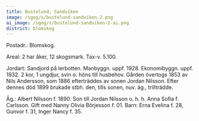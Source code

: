 ```yaml
---
title: Bustelund, Sandviken
image: /sgog/s/bustelund-sandviken-2.png
ai_image: /sgog/s/bustelund-sandviken-2-ai.png
district: blomskog
---
```


Postadr.: Blomskog.

Areal: 2 har åker, 12 skogsmark. Tax-v. 5.100.

Jordart: Sandjord på lerbotten. Manbyggn. uppf. 1928. Ekonomibyggn. uppf. 1932.
2 kor, 1 ungdjur, svin o. höns till husbehov. Gården övertogs 1853 av Nils
Andersson, som 1886 efterträddes av sonen Jordan Nilsson. Efter dennes död 1899
brukade stbh. den, tills sonen, nuv. äg., trillträdde.

Äg.: Albert Nilsson f. 1890. Son till Jordan Nilsson o. h. h. Anna Sofia f.
Carlsson. Gift med Nanny Olivia Börjesson f. 01. Barn: Erna Evelina f. 28,
Gunvor f. 31, Inger Nancy f. 35.
